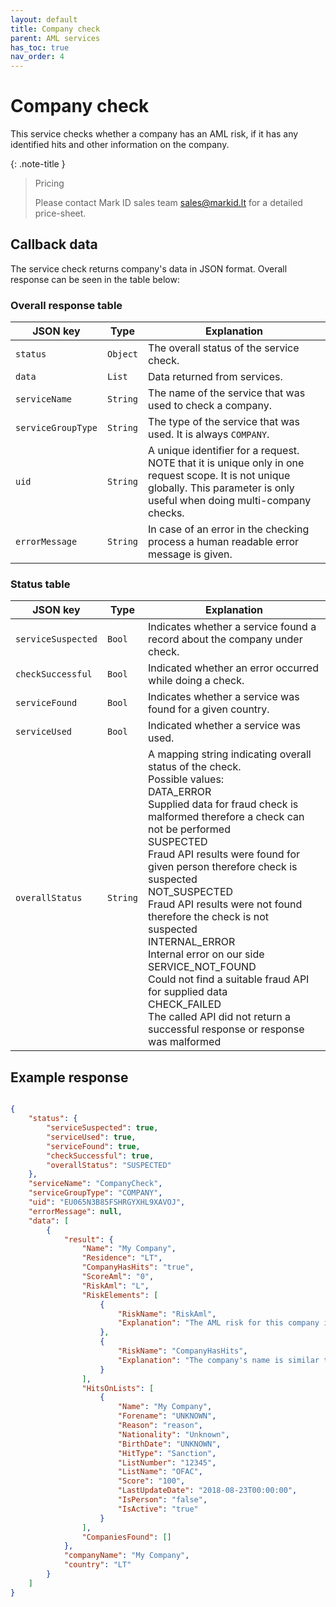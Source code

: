 ```yaml
---
layout: default
title: Company check
parent: AML services
has_toc: true
nav_order: 4
---
```


# Company check
This service checks whether a company has an AML risk, if it has any identified hits and other information on the company.

{: .note-title }
> Pricing
> 
> Please contact Mark ID sales team sales@markid.lt for a detailed price-sheet.


## Callback data
The service check returns company's data in JSON format.
Overall response can be seen in the table below:

### Overall response table

|JSON key          |Type        |Explanation                                                |
|------------------|------------|-----------------------------------------------------------|
|`status`          |`Object`    |The overall status of the service check.                   | 
|`data`            |`List`      |Data returned from services.                               |
|`serviceName`     |`String`    |The name of the service that was used to check a company.   |
|`serviceGroupType`|`String`    |The type of the service that was used. It is always `COMPANY`. |
|`uid`             |`String`    |A unique identifier for a request. NOTE that it is unique only in one request scope. It is not unique globally. This parameter is only useful when doing multi-company checks.|
|`errorMessage`    |`String`    |In case of an error in the checking process a human readable error message is given.|

### Status table

|JSON key            |Type        |Explanation                                                             |
|--------------------|------------|------------------------------------------------------------------------|
|`serviceSuspected`  |`Bool`      |Indicates whether a service found a record about the company under check.| 
|`checkSuccessful`   |`Bool`      |Indicated whether an error occurred while doing a check.                |
|`serviceFound`      |`Bool`      |Indicates whether a service was found for a given country.              |
|`serviceUsed`       |`Bool`      |Indicated whether a service was used.                                   |
|`overallStatus`     |`String`    |A mapping string indicating overall status of the check.<br/>Possible values:<br/> DATA_ERROR<br/>  Supplied data for fraud check is malformed therefore a check can not be performed<br/> SUSPECTED<br/>Fraud API results were found for given person therefore check is suspected<br/> NOT_SUSPECTED<br/> Fraud API results were not found therefore the check is not suspected<br/> INTERNAL_ERROR<br/> Internal error on our side<br/> SERVICE_NOT_FOUND <br/> Could not find a suitable fraud API for supplied data<br/> CHECK_FAILED<br/> The called API did not return a successful response or response was malformed |

## Example response

```json

{
    "status": {
        "serviceSuspected": true,
        "serviceUsed": true,
        "serviceFound": true,
        "checkSuccessful": true,
        "overallStatus": "SUSPECTED"
    },
    "serviceName": "CompanyCheck",
    "serviceGroupType": "COMPANY",
    "uid": "EU065N3B85FSHRGYXHL9XAVOJ",
    "errorMessage": null,
    "data": [
        {
            "result": {
                "Name": "My Company",
                "Residence": "LT",
                "CompanyHasHits": "true",
                "ScoreAml": "0",
                "RiskAml": "L",
                "RiskElements": [
                    {
                        "RiskName": "RiskAml",
                        "Explanation": "The AML risk for this company is LOW"
                    },
                    {
                        "RiskName": "CompanyHasHits",
                        "Explanation": "The company's name is similar to names on sanctions' lists. Please check if the hits apply to the company."
                    }
                ],
                "HitsOnLists": [
                    {
                        "Name": "My Company",
                        "Forename": "UNKNOWN",
                        "Reason": "reason",
                        "Nationality": "Unknown",
                        "BirthDate": "UNKNOWN",
                        "HitType": "Sanction",
                        "ListNumber": "12345",
                        "ListName": "OFAC",
                        "Score": "100",
                        "LastUpdateDate": "2018-08-23T00:00:00",
                        "IsPerson": "false",
                        "IsActive": "true"
                    }
                ],
                "CompaniesFound": []
            },
            "companyName": "My Company",
            "country": "LT"
        }
    ]
}
```
